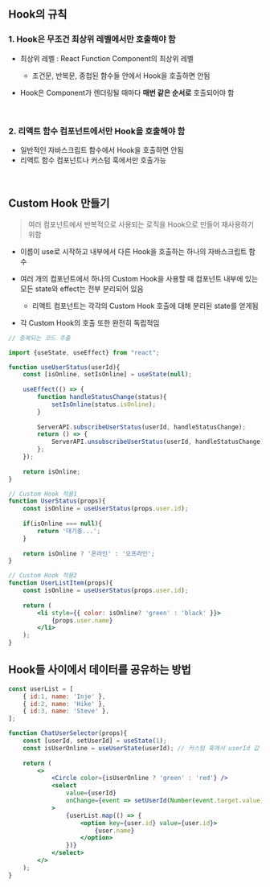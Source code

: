 ## Hook의 규칙

### 1. Hook은 무조건 최상위 레벨에서만 호출해야 함

- 최상위 레벨 : React Function Component의 최상위 레벨
  - 조건문, 반복문, 중첩된 함수들 안에서 Hook을 호출하면 안됨

- Hook은 Component가 렌더링될 때마다 **매번 같은 순서로** 호출되어야 함

<br>

### 2. 리액트 함수 컴포넌트에서만 Hook을 호출해야 함

- 일반적인 자바스크립트 함수에서 Hook을 호출하면 안됨
- 리액트 함수 컴포넌트나 커스텀 훅에서만 호출가능

<br>

## Custom Hook 만들기

> 여러 컴포넌트에서 반복적으로 사용되는 로직을 Hook으로 만들어 재사용하기 위함

- 이름이 use로 시작하고 내부에서 다른 Hook을 호출하는 하나의 자바스크립트 함수

- 여러 개의 컴포넌트에서 하나의 Custom Hook을 사용할 때 컴포넌트 내부에 있는 모든 state와 effect는 전부 분리되어 있음
  - 리액트 컴포넌트는 각각의 Custom Hook 호출에 대해 분리된 state를 얻게됨
- 각 Custom Hook의 호출 또한 완전히 독립적임

```jsx
// 중복되는 코드 추출

import {useState, useEffect} from "react";

function useUserStatus(userId){
    const [isOnline, setIsOnline] = useState(null);
    
    useEffect(() => {
        function handleStatusChange(status){
            setIsOnline(status.isOnline);
        }
        
        ServerAPI.subscribeUserStatus(userId, handleStatusChange);
        return () => {
            ServerAPI.unsubscribeUserStatus(userId, handleStatusChange);
        };
    });
    
    return isOnline;
}

// Custom Hook 적용1
function UserStatus(props){
    const isOnline = useUserStatus(props.user.id);
    
    if(isOnline === null){
        return '대기중...';
    }
    
    return isOnline ? '온라인' : '오프라인';
}

// Custom Hook 적용2
function UserListItem(props){
    const isOnline = useUserStatus(props.user.id);
    
    return (
        <li style={{ color: isOnline? 'green' : 'black' }}>
        	{props.user.name}
        </li>
    );
}
```





## Hook들 사이에서 데이터를 공유하는 방법

```jsx
const userList = [
    { id:1, name: 'Inje' },
    { id:2, name: 'Hike' },
    { id:3, name: 'Steve' },
];

function ChatUserSelector(props){
    const [userId, setUserId] = useState(1);
    const isUserOnline = useUserState(userId); // 커스텀 훅에서 userId 값 사용
    
    return (
    	<>
        	<Circle color={isUserOnline ? 'green' : 'red'} />
        	<select
                value={userId}
                onChange={event => setUserId(Number(event.target.value))}
            >
        		{userList.map(() => {
                	<option key={user.id} value={user.id}>
                		{user.name}
                	</option>
            	})}
        	</select>
        </>
    );
}
```

